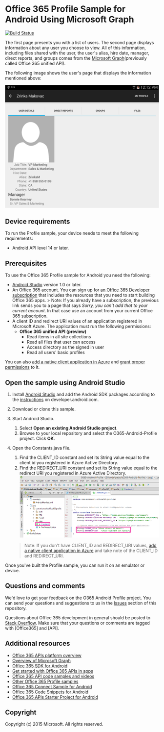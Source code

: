 # Office 365 Profile Sample for Android Using Microsoft Graph
[![Build Status](https://travis-ci.org/OfficeDev/O365-Android-Profile.svg)](https://travis-ci.org/OfficeDev/O365-Android-Profile)

The first page presents you with a list of users. The second page displays information about any user you choose to view. All of this information, including files shared with the user, the user's alias, hire date, manager, direct reports, and groups comes from the [Microsoft Graph](https://msdn.microsoft.com/office/office365/howto/office-365-unified-api-overview "Microsoft Graph")(previously called Office 365 unified API).

The following image shows the user's page that displays the information mentioned above:

![Office 365 Profile sample](/readme-images/O365-Android-Profile-Thumbnail.png)

## Device requirements

To run the Profile sample, your device needs to meet the following requirements:

* Android API level 14 or later.
 
## Prerequisites

To use the Office 365 Profile sample for Android you need the following:

* [Android Studio](http://developer.android.com/sdk/index.html) version 1.0 or later.
* An Office 365 account. You can sign up for [an Office 365 Developer subscription](https://portal.office.com/Signup/Signup.aspx?OfferId=6881A1CB-F4EB-4db3-9F18-388898DAF510&DL=DEVELOPERPACK&ali=1#0) that includes the resources that you need to start building Office 365 apps.
      > Note: If you already have a subscription, the previous link sends you to a page that says *Sorry, you can’t add that to your current account*. In that case use an account from your current Office 365 subscription.
* A client ID and redirect URI values of an application registered in Microsoft Azure. The application must run the   following permissions:
    * **Office 365 unified API (preview)**
        * Read items in all site collections
        * Read all files that user can access
        * Access directory as the signed in user
        * Read all users' basic profiles

You can also [add a native client application in Azure](https://msdn.microsoft.com/library/azure/dn132599.aspx#BKMK_Adding) and [grant proper permissions](https://github.com/OfficeDev/O365-Android-Profile/wiki/Grant-permissions-to-the-Profile-application-in-Azure) to it.

## Open the sample using Android Studio

1. Install [Android Studio](http://developer.android.com/tools/studio/index.html#install-updates) and add the Android SDK packages according to the [instructions](http://developer.android.com/sdk/installing/adding-packages.html) on developer.android.com.
2. Download or clone this sample.
3. Start Android Studio.
	1. Select **Open an existing Android Studio project**.
	2. Browse to your local repository and select the O365-Android-Profile project. Click **OK**.
4. Open the Constants.java file.
	1. Find the CLIENT\_ID constant and set its String value equal to the client id you registered in Azure Active Directory.
	2. Find the REDIRECT\_URI constant and set its String value equal to the redirect URI you registered in Azure Active Directory.
    ![Office 365 Profile sample](/readme-images/O365-Android-Profile-Constants.png "Client ID and Redirect URI values in Constants file")

    > Note: If you don't have CLIENT\_ID and REDIRECT\_URI values, [add a native client application in Azure](https://msdn.microsoft.com/library/azure/dn132599.aspx#BKMK_Adding) and take note of the CLIENT\_ID and REDIRECT_URI.

Once you've built the Profile sample, you can run it on an emulator or device.

## Questions and comments

We'd love to get your feedback on the O365 Android Profile project. You can send your questions and suggestions to us in the [Issues](https://github.com/OfficeDev/O365-Android-Profile/issues) section of this repository.

Questions about Office 365 development in general should be posted to [Stack Overflow](http://stackoverflow.com/questions/tagged/Office365+API). Make sure that your questions or comments are tagged with [Office365] and [API].
  
## Additional resources

* [Office 365 APIs platform overview](https://msdn.microsoft.com/office/office365/howto/platform-development-overview)
* [Overview of Microsoft Graph](https://msdn.microsoft.com/office/office365/howto/office-365-unified-api-overview)
* [Office 365 SDK for Android](https://github.com/OfficeDev/Office-365-SDK-for-Android)
* [Get started with Office 365 APIs in apps](https://msdn.microsoft.com/office/office365/howto/getting-started-Office-365-APIs)
* [Office 365 API code samples and videos](https://msdn.microsoft.com/office/office365/howto/starter-projects-and-code-samples)
* [Other Office 365 Profile samples](https://github.com/OfficeDev?utf8=%E2%9C%93&query=Profile)
* [Office 365 Connect Sample for Android](https://github.com/OfficeDev/O365-Android-Connect)
* [Office 365 Code Snippets for Android](https://github.com/OfficeDev/O365-Android-Snippets)
* [Office 365 APIs Starter Project for Android](https://github.com/OfficeDev/O365-Android-Start)

## Copyright
Copyright (c) 2015 Microsoft. All rights reserved.

